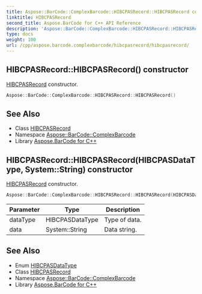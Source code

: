 ```yaml
---
title: Aspose::BarCode::ComplexBarcode::HIBCPASRecord::HIBCPASRecord constructor
linktitle: HIBCPASRecord
second_title: Aspose.BarCode for C++ API Reference
description: 'Aspose::BarCode::ComplexBarcode::HIBCPASRecord::HIBCPASRecord constructor. HIBCPASRecord constructor in C++.'
type: docs
weight: 100
url: /cpp/aspose.barcode.complexbarcode/hibcpasrecord/hibcpasrecord/
---
```

## HIBCPASRecord::HIBCPASRecord() constructor


[HIBCPASRecord](../) constructor.

```cpp
Aspose::BarCode::ComplexBarcode::HIBCPASRecord::HIBCPASRecord()
```

## See Also

* Class [HIBCPASRecord](../)
* Namespace [Aspose::BarCode::ComplexBarcode](../../)
* Library [Aspose.BarCode for C++](../../../)
## HIBCPASRecord::HIBCPASRecord(HIBCPASDataType, System::String) constructor


[HIBCPASRecord](../) constructor.

```cpp
Aspose::BarCode::ComplexBarcode::HIBCPASRecord::HIBCPASRecord(HIBCPASDataType dataType, System::String data)
```


| Parameter | Type | Description |
| --- | --- | --- |
| dataType | HIBCPASDataType | Type of data. |
| data | System::String | Data string. |

## See Also

* Enum [HIBCPASDataType](../../hibcpasdatatype/)
* Class [HIBCPASRecord](../)
* Namespace [Aspose::BarCode::ComplexBarcode](../../)
* Library [Aspose.BarCode for C++](../../../)
